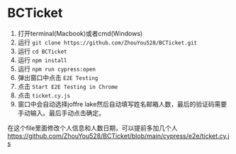 # BCTicket
1. 打开terminal(Macbook)或者cmd(Windows)
2. 运行 `git clone https://github.com/ZhouYou528/BCTicket.git`
3. 运行 `cd BCTicket`
4. 运行 `npm install`
5. 运行 `npm run cypress:open`
6. 弹出窗口中点击 `E2E Testing`
7. 点击 `Start E2E Testing in Chrome`
8. 点击 `ticket.cy.js`
9. 窗口中会自动选择joffre lake然后自动填写姓名邮箱人数，最后的验证码需要手动输入。最后手动点击确定。


在这个file里面修改个人信息和人数日期，可以提前多加几个人
https://github.com/ZhouYou528/BCTicket/blob/main/cypress/e2e/ticket.cy.js
